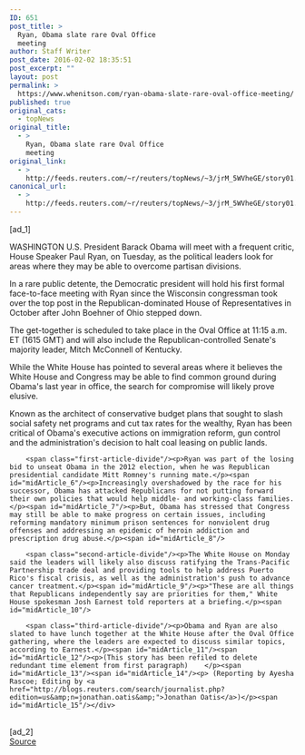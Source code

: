 ```yaml
---
ID: 651
post_title: >
  Ryan, Obama slate rare Oval Office
  meeting
author: Staff Writer
post_date: 2016-02-02 18:35:51
post_excerpt: ""
layout: post
permalink: >
  https://www.whenitson.com/ryan-obama-slate-rare-oval-office-meeting/
published: true
original_cats:
  - topNews
original_title:
  - >
    Ryan, Obama slate rare Oval Office
    meeting
original_link:
  - >
    http://feeds.reuters.com/~r/reuters/topNews/~3/jrM_5WVheGE/story01.htm
canonical_url:
  - >
    http://feeds.reuters.com/~r/reuters/topNews/~3/jrM_5WVheGE/story01.htm
---
```

 [ad_1]
<br><div id="articleText">
<span id="midArticle_start"/>

<span id="midArticle_0"/><span class="focusParagraph" readability="7"><p><span class="articleLocation">WASHINGTON</span> U.S. President Barack Obama will meet with a frequent critic, House Speaker Paul Ryan, on Tuesday, as the political leaders look for areas where they may be able to overcome partisan divisions. </p></span><span id="midArticle_1"/><p>In a rare public detente, the Democratic president will hold his first formal face-to-face meeting with Ryan since the Wisconsin congressman took over the top post in the Republican-dominated House of Representatives in October after John Boehner of Ohio stepped down.</p><span id="midArticle_2"/><p>The get-together is scheduled to take place in the Oval Office at 11:15 a.m. ET (1615 GMT) and will also include the Republican-controlled Senate's majority leader, Mitch McConnell of Kentucky.</p><span id="midArticle_3"/><p>While the White House has pointed to several areas where it believes the White House and Congress may be able to find common ground during Obama's last year in office, the search for compromise will likely prove elusive. </p><span id="midArticle_4"/><p>Known as the architect of conservative budget plans that sought to slash social safety net programs and cut tax rates for the wealthy, Ryan has been critical of Obama's executive actions on immigration reform, gun control and the administration's decision to halt coal leasing on public lands.</p><span id="midArticle_5"/>
        
        <span class="first-article-divide"/><p>Ryan was part of the losing bid to unseat Obama in the 2012 election, when he was Republican presidential candidate Mitt Romney's running mate.</p><span id="midArticle_6"/><p>Increasingly overshadowed by the race for his successor, Obama has attacked Republicans for not putting forward their own policies that would help middle- and working-class families.</p><span id="midArticle_7"/><p>But, Obama has stressed that Congress may still be able to make progress on certain issues, including reforming mandatory minimum prison sentences for nonviolent drug offenses and addressing an epidemic of heroin addiction and prescription drug abuse.</p><span id="midArticle_8"/>
        
        <span class="second-article-divide"/><p>The White House on Monday said the leaders will likely also discuss ratifying the Trans-Pacific Partnership trade deal and providing tools to help address Puerto Rico's fiscal crisis, as well as the administration's push to advance cancer treatment.</p><span id="midArticle_9"/><p>"These are all things that Republicans independently say are priorities for them," White House spokesman Josh Earnest told reporters at a briefing.</p><span id="midArticle_10"/>
        
        <span class="third-article-divide"/><p>Obama and Ryan are also slated to have lunch together at the White House after the Oval Office gathering, where the leaders are expected to discuss similar topics, according to Earnest.</p><span id="midArticle_11"/><span id="midArticle_12"/><p>(This story has been refiled to delete redundant time element from first paragraph)    </p><span id="midArticle_13"/><span id="midArticle_14"/><p> (Reporting by Ayesha Rascoe; Editing by <a href="http://blogs.reuters.com/search/journalist.php?edition=us&amp;n=jonathan.oatis&amp;">Jonathan Oatis</a>)</p><span id="midArticle_15"/></div>
<br>[ad_2]
<br><a href="http://feeds.reuters.com/~r/reuters/topNews/~3/jrM_5WVheGE/story01.htm">Source </a>